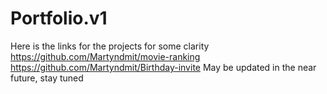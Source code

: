 # Portfolio.v1
Here is the links for the projects for some clarity
https://github.com/Martyndmit/movie-ranking
https://github.com/Martyndmit/Birthday-invite
May be updated in the near future, stay tuned
